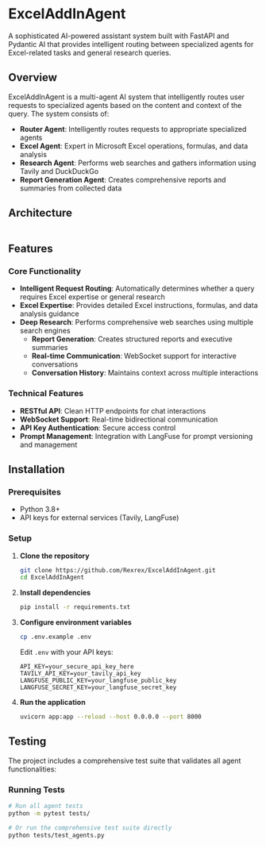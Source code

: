 # ExcelAddInAgent

A sophisticated AI-powered assistant system built with FastAPI and Pydantic AI that provides intelligent routing between specialized agents for Excel-related tasks and general research queries.

## Overview

ExcelAddInAgent is a multi-agent AI system that intelligently routes user requests to specialized agents based on the content and context of the query. The system consists of:

- **Router Agent**: Intelligently routes requests to appropriate specialized agents
- **Excel Agent**: Expert in Microsoft Excel operations, formulas, and data analysis
- **Research Agent**: Performs web searches and gathers information using Tavily and DuckDuckGo
- **Report Generation Agent**: Creates comprehensive reports and summaries from collected data

## Architecture

```

```

## Features

### Core Functionality
- **Intelligent Request Routing**: Automatically determines whether a query requires Excel expertise or general research
- **Excel Expertise**: Provides detailed Excel instructions, formulas, and data analysis guidance
- **Deep Research**: Performs comprehensive web searches using multiple search engines
    - **Report Generation**: Creates structured reports and executive summaries
    - **Real-time Communication**: WebSocket support for interactive conversations
    - **Conversation History**: Maintains context across multiple interactions

### Technical Features
- **RESTful API**: Clean HTTP endpoints for chat interactions
- **WebSocket Support**: Real-time bidirectional communication
- **API Key Authentication**: Secure access control
- **Prompt Management**: Integration with LangFuse for prompt versioning and management

## Installation

### Prerequisites
- Python 3.8+
- API keys for external services (Tavily, LangFuse)

### Setup

1. **Clone the repository**
   ```bash
   git clone https://github.com/Rexrex/ExcelAddInAgent.git
   cd ExcelAddInAgent
   ```

2. **Install dependencies**
   ```bash
   pip install -r requirements.txt
   ```

3. **Configure environment variables**
   ```bash
   cp .env.example .env
   ```

   Edit `.env` with your API keys:
   ```env
   API_KEY=your_secure_api_key_here
   TAVILY_API_KEY=your_tavily_api_key
   LANGFUSE_PUBLIC_KEY=your_langfuse_public_key
   LANGFUSE_SECRET_KEY=your_langfuse_secret_key
   ```

4. **Run the application**
   ```bash
   uvicorn app:app --reload --host 0.0.0.0 --port 8000
   ```


## Testing

The project includes a comprehensive test suite that validates all agent functionalities:

### Running Tests

```bash
# Run all agent tests
python -m pytest tests/

# Or run the comprehensive test suite directly
python tests/test_agents.py